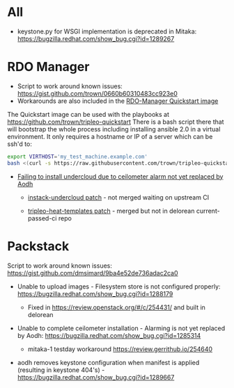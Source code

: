 # All

* keystone.py for WSGI implementation is deprecated in Mitaka: https://bugzilla.redhat.com/show_bug.cgi?id=1289267

# RDO Manager
* Script to work around known issues: https://gist.github.com/trown/0660b60310483cc923e0
* Workarounds are also included in the [RDO-Manager Quickstart image](https://ci.centos.org/artifacts/rdo/images/mitaka/delorean/)

The Quickstart image can be used with the playbooks at https://github.com/trown/tripleo-quickstart
There is a bash script there that will bootstrap the whole process including installing ansible 2.0 in a virtual environment.
It only requires a hostname or IP of a server which can be ssh'd to:

```bash    
export VIRTHOST='my_test_machine.example.com'
bash <(curl -s https://raw.githubusercontent.com/trown/tripleo-quickstart/master/quickstart.sh)
```
* [Failing to install undercloud due to ceilometer alarm not yet replaced by Aodh](https://bugs.launchpad.net/tripleo/+bug/1521922)

    * [instack-undercloud patch](https://review.openstack.org/#/c/253716/) - not merged waiting on upstream CI

    * [tripleo-heat-templates patch](https://review.openstack.org/#/c/253717/) - merged but not in delorean current-passed-ci repo

# Packstack
Script to work around known issues: https://gist.github.com/dmsimard/9ba4e52de736adac2ca0

* Unable to upload images - Filesystem store is not configured properly: https://bugzilla.redhat.com/show_bug.cgi?id=1288179

  * Fixed in https://review.openstack.org/#/c/254431/ and built in delorean

* Unable to complete ceilometer installation - Alarming is not yet replaced by Aodh: https://bugzilla.redhat.com/show_bug.cgi?id=1285314

  * mitaka-1 testday workaround https://review.gerrithub.io/254640

* aodh removes keystone configuration when manifest is applied (resulting in keystone 404's) - https://bugzilla.redhat.com/show_bug.cgi?id=1289667



